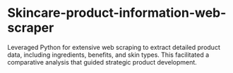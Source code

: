 # Skincare-product-information-web-scraper
Leveraged Python for extensive web scraping to extract detailed product data, including ingredients, benefits, and skin types. This facilitated a comparative analysis that guided strategic product development.
